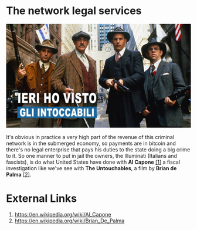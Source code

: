 # The network legal services

![The Untouchables](maxresdefault.jpg)

It's obvious in practice a very high part of the revenue of this criminal network is in the submerged economy, so payments are in bitcoin and there's no legal enterprise that pays his duties to the state doing a big crime to it. So one manner to put in jail the owners, the Illuminati (Italians and fascists), is do what United States have done with **Al Capone** [[1]](https://en.wikipedia.org/wiki/Al_Capone) a fiscal investigation like we've see with **The Untouchables**, a film by **Brian de Palma** [[2]](https://en.wikipedia.org/wiki/Brian_De_Palma).



# External Links

1. https://en.wikipedia.org/wiki/Al_Capone
2. https://en.wikipedia.org/wiki/Brian_De_Palma